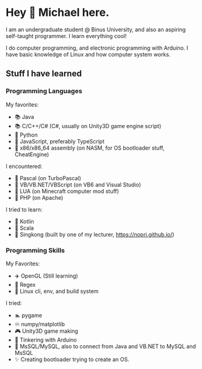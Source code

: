 # Hey 👋 Michael here.
I am an undergraduate student @ Binus University, and also an aspiring self-taught programmer. I learn everything cool!

I do computer programming, and electronic programming with Arduino. I have basic knowledge of Linux and
how computer system works.

## Stuff I have learned

### Programming Languages
My favorites:
- 📚 Java
- 📚 C/C++/C# (C#, usually on Unity3D game engine script)
- 📄 Python
- 📄 JavaScript, preferably TypeScript
- 📄 x86/x86_64 assembly (on NASM, for OS bootloader stuff, CheatEngine)

I encountered:
- 📃 Pascal (on TurboPascal)
- 📃 VB/VB.NET/VBScript (on VB6 and Visual Studio)
- 📃 LUA (on Minecraft computer mod stuff)
- 📃 PHP (on Apache)

I tried to learn:
- 📃 Kotlin
- 📃 Scala
- 📃 Singkong (built by one of my lecturer, https://nopri.github.io/)

### Programming Skills
My Favorites:
- ✈️ OpenGL (Still learning)
- 🚅 Regex
- 🎡 Linux cli, env, and build system

I tried:
- 🏊 pygame
- ♾️ numpy/matplotlib
- 🎮 Unity3D game making
- 🤖 Tinkering with Arduino
- 💾 MsSQL/MySQL, also to connect from Java and VB.NET to MySQL and MsSQL
- ✨ Creating bootloader trying to create an OS.

<!--
**ayangd/ayangd** is a ✨ _special_ ✨ repository because its `README.md` (this file) appears on your GitHub profile.

Here are some ideas to get you started:

- 🔭 I’m currently working on ...
- 🌱 I’m currently learning ...
- 👯 I’m looking to collaborate on ...
- 🤔 I’m looking for help with ...
- 💬 Ask me about ...
- 📫 How to reach me: ...
- 😄 Pronouns: ...
- ⚡ Fun fact: ...
-->
